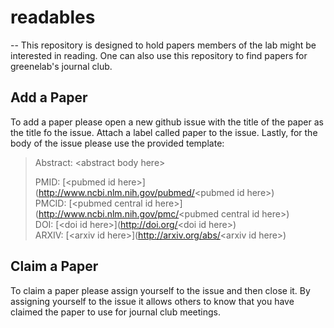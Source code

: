 # readables
--
This repository is designed to hold papers members of the lab might be interested in reading. One can also use this repository to find papers for greenelab's journal club.

## Add a Paper
To add a paper please open a new github issue with the title of the paper as the title fo the issue. Attach a label called paper to the issue. Lastly, for the body of the issue please use the provided template:

> Abstract: \<abstract body here\>
>
>PMID: \[\<pubmed id here\>\](<span></span>http://www.ncbi.nlm.nih.gov/pubmed/<pubmed id here\>)  
>PMCID: \[\<pubmed central id here\>\](http://www.ncbi.nlm.nih.gov/pmc/<pubmed central id here\>\)  
>DOI: \[\<doi id here\>\](http://doi.org/<doi id here\>)  
>ARXIV: \[\<arxiv id here\>\](http://arxiv.org/abs/<arxiv id here\>)  

## Claim a Paper
To claim a paper please assign yourself to the issue and then close it. By assigning yourself to the issue it allows others to know that you have claimed the paper to use for journal club meetings.

